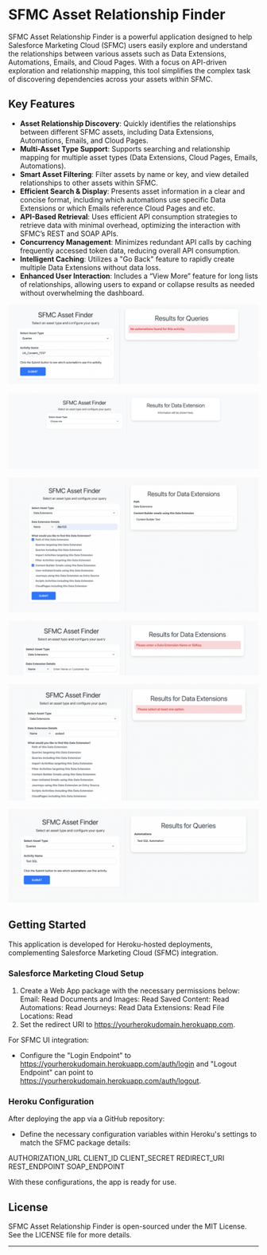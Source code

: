 # SFMC Asset Relationship Finder

SFMC Asset Relationship Finder is a powerful application designed to help Salesforce Marketing Cloud (SFMC) users easily explore and understand the relationships between various assets such as Data Extensions, Automations, Emails, and Cloud Pages. With a focus on API-driven exploration and relationship mapping, this tool simplifies the complex task of discovering dependencies across your assets within SFMC.

## Key Features

- **Asset Relationship Discovery**: Quickly identifies the relationships between different SFMC assets, including Data Extensions, Automations, Emails, and Cloud Pages.
- **Multi-Asset Type Support**: Supports searching and relationship mapping for multiple asset types (Data Extensions, Cloud Pages, Emails, Automations).
- **Smart Asset Filtering**: Filter assets by name or key, and view detailed relationships to other assets within SFMC.
- **Efficient Search & Display**: Presents asset information in a clear and concise format, including which automations use specific Data Extensions or which Emails reference Cloud Pages and etc.
- **API-Based Retrieval**: Uses efficient API consumption strategies to retrieve data with minimal overhead, optimizing the interaction with SFMC’s REST and SOAP APIs.
- **Concurrency Management**: Minimizes redundant API calls by caching frequently accessed token data, reducing overall API consumption.
- **Intelligent Caching**: Utilizes a "Go Back" feature to rapidly create multiple Data Extensions without data loss.
- **Enhanced User Interaction**: Includes a “View More” feature for long lists of relationships, allowing users to expand or collapse results as needed without overwhelming the dashboard.

![Screenshot](/screenshots/1.png)

![Screenshot](/screenshots/2.png)

![Screenshot](/screenshots/3.png)

![Screenshot](/screenshots/4.png)

![Screenshot](/screenshots/5.png)

![Screenshot](/screenshots/8.png)

## Getting Started

This application is developed for Heroku-hosted deployments, complementing Salesforce Marketing Cloud (SFMC) integration.

### Salesforce Marketing Cloud Setup

1. Create a Web App package with the necessary permissions below:
	Email: Read
	Documents and Images: Read
	Saved Content: Read
	Automations: Read
	Journeys: Read
	Data Extensions: Read
	File Locations: Read
2. Set the redirect URI to https://yourherokudomain.herokuapp.com.

For SFMC UI integration:

- Configure the "Login Endpoint" to https://yourherokudomain.herokuapp.com/auth/login and "Logout Endpoint" can point to https://yourherokudomain.herokuapp.com/auth/logout.

### Heroku Configuration

After deploying the app via a GitHub repository:

- Define the necessary configuration variables within Heroku's settings to match the SFMC package details:

AUTHORIZATION_URL
CLIENT_ID
CLIENT_SECRET
REDIRECT_URI
REST_ENDPOINT
SOAP_ENDPOINT

With these configurations, the app is ready for use.

## License

SFMC Asset Relationship Finder is open-sourced under the MIT License. See the LICENSE file for more details.

---
